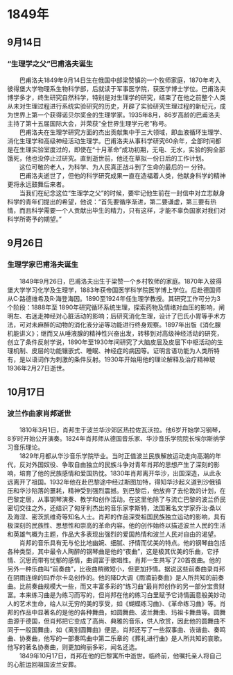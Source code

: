 # 1849年
## 9月14日
### “生理学之父”巴甫洛夫诞生
　　巴甫洛夫1849年9月14日生在俄国中部梁赞镇的一个牧师家庭，1870年考入彼得堡大学物理系生物科学部，后就读于军事医学院，获医学博士学位。巴甫洛夫博学多才，终生研究自然科学，特别是对生理学的研究，结束了在他之前整个人类从未对生理过程进行系统实验研究的历史，开辟了实验研究生理过程的新纪元，成为世界上第一个获得诺贝尔奖金的生理学家。1935年8月，86岁高龄的巴甫洛夫主持了第十五届国际大会，并荣获“全世界生理学元老”称号。<br>　　巴甫洛夫在生理学研究方面的杰出贡献集中于三大领域，即血液循环生理学、消化生理学和高级神经活动生理学。巴甫洛夫从事科学研究60余年，全部时间都是在生理实验室度过的，即使在“十月革命”成功初期，无电、无水，实验的狗全部饿死，他也没停止过研究。直到逝世前，他还在草拟一份日后的工作计划。<br>　　这位可敬的老人，为科学、为人民真正战斗到了生命的最后的一 分钟。<br>　　巴甫洛夫逝世了，但他的科学研究成果一直在造福着人类，他献身科学的精神更将永远鼓舞后来者。<br>　　当我们在纪念这位“生理学之父”的时候，要牢记他生前在一封信中对立志献身科学的青年们提出的希望，他说：“首先要循序渐进，第二要谦虚，第三要有热情，而且科学需要一个人贡献出毕生的精力，只有这样，才能不辜负国家对我们对科学所寄予的期望。”
## 9月26日
### 生理学家巴甫洛夫诞生
　　1849年9月26日，巴甫洛夫出生于梁赞一个乡村牧师的家庭。1870年入彼得堡大学学习化学及生理学，1883年获帝国医学科学院医学博上学位。后赴德国师从C·路德维希及R·海登海因。1890至1924年任生理学教授。其研究工作可分为3个阶段：1888年至 1890年研究循环系统生理，探索药物及情绪对血压的影响，阐明左、右迷走神经对心脏活动的影响；后研究消化生理，设计了巴氏小胃等手术方法，可对未麻醉的动物的消化液分泌等功能进行终身观察。1897年出版《消化腺机能讲义》；继而又从唾液腺的精神性兴奋出发，转移到对高级神经活动的研究，创立了条件反射学说，1890年至1930年间研究了大脑皮层及皮层下中枢活动的生理机制、皮层的功能镶嵌式、睡眠、神经症的病因等。证明言语功能为人类所特有，是以语词作为刺激的条件反射。1930年开始用他的理论解释及治疗精神玻1936年2月27日逝世。
## 10月17日
### 波兰作曲家肖邦逝世
　　1810年3月1日，肖邦生于波兰华沙郊区热拉佐瓦沃拉。他6岁开始学习钢琴，8岁时开始公开演奏。1824年肖邦师从德国音乐家、华沙音乐学院院长埃尔斯纳学习音乐理论。<br>　　1829年月都从华沙音乐学院毕业。当时正值波兰民族解放运动走向高潮的年代，反对外国奴役、争取自由独立的民族斗争对青年肖邦的思想产生了深刻的影响，培育了他的民族感情和爱国热忱。1830年肖邦离开华沙，出国深造，从此永远离开了祖国。1932年他在赴巴黎途中经过斯图加特，得知华沙起义道到沙俄镇压和华沙陷落的噩耗，精神受到强烈震撼。到巴黎后，他放弃了去伦敦的计划，在巴黎定居，从事钢琴演奏、教学和创作活动。在这里他除了与流亡巴黎的波兰侨民密切交往之外，还结识了匈牙利杰出的音乐家李斯特，法国著名文学家乔治·桑以及海涅、密茨凯维奇等知名人士。肖邦的作品深受祖国民族独立运动的影响，具有极深刻的民族性、思想性和崇高的革命内容。他的创作始终以描述波兰人民的生活和英雄气概为主题，作品大多表现出强烈的爱国热情和波兰人民对自由的渴望。<br>　　肖邦的音乐具有无与伦比地幽婉、细腻、抒情而优美的特点。他的钢琴曲包括各种类型，其中最令人陶醉的钢琴曲是他的“夜曲”，这是极其优美的乐曲，它抒情、沉思而带有忧郁的感情，曲调富于歌唱性。肖邦一生共写了20首夜曲。他的另外一种乐曲叫“前奏曲”，比夜曲稍微短小，但更加抒情。据说这些前奏曲录肖邦在阴雨连绵的玛乔尔卡岛创作的。他的降D大调《雨滴前奏曲》是人所共知的前奏曲。比前奏曲规模大一些，而又丰富多彩的“练习曲”最肖邦创作的另一部分宝贵财富。本来练习曲是为练习而写的，但肖邦在他的练习白里赋予它诗情画意般美妙动人的艺术生命，给人以无穷的美的享受，如《蝴蝶练习曲》、《革命练习曲》等。肖邦的作品中显著名的是他的各种舞曲，如圆舞曲、波兰舞曲、玛祖卡舞曲等。圆舞曲源于德国，但肖邦把它变成了高尚、典雅的音乐，供人欣赏，因此他的圆舞曲不同于一般国舞曲，如《离别圆舞曲》便是。肖邦还写了一些叙事曲、诙谐曲、奏鸣曲、协奏曲，他写的一部奏鸣曲中第二乐章的《葬礼进行曲》是人所共知的哀歌。他写的著名协奏曲，则更加绚丽多彩，闻名还选。<br>　　1849年10月17日，肖邦在他的巴黎寓所中逝世。临终前，他嘱托亲人将自己的心脏运回祖国波兰安葬。
<comment/>